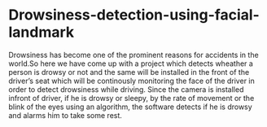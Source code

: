 # Drowsiness-detection-using-facial-landmark
 Drowsiness has become one of the prominent reasons for accidents in the world.So here we have come up with a project which detects wheather a person is drowsy or not and the same  will be installed in the front of the driver’s seat which will be continously monitoring the face of the driver in order to detect drowsiness while driving. Since the camera is installed infront of driver, if he is drowsy or sleepy, by the rate of movement or the blink of the eyes using an  algorithm, the software detects if he is drowsy and alarms him to take some rest.
